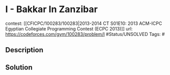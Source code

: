 # I - Bakkar In Zanzibar

contest: [[CFICPC/100283/100283|2013-2014 CT S01E10: 2013 ACM-ICPC Egyptian Collegiate Programming Contest (ECPC 2013)]]
url: https://codeforces.com/gym/100283/problem/I
#Status/UNSOLVED
Tags: #

## Description

## Solution

